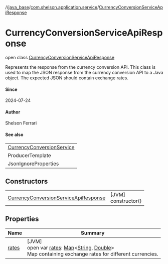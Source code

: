 //[java_base](../../../index.md)/[com.shelson.application.service](../index.md)/[CurrencyConversionServiceApiResponse](index.md)

# CurrencyConversionServiceApiResponse

open class [CurrencyConversionServiceApiResponse](index.md)

Represents the response from the currency conversion API. This class is used to map the JSON response from the currency conversion API to a Java object. The expected JSON should contain exchange rates.

#### Since

2024-07-24

#### Author

Shelson Ferrari

#### See also

| |
|---|
| [CurrencyConversionService](../-currency-conversion-service/index.md) |
| ProducerTemplate |
| JsonIgnoreProperties |

## Constructors

| | |
|---|---|
| [CurrencyConversionServiceApiResponse](-currency-conversion-service-api-response.md) | [JVM]<br>constructor() |

## Properties

| Name | Summary |
|---|---|
| [rates](rates.md) | [JVM]<br>open var [rates](rates.md): [Map](https://docs.oracle.com/javase/8/docs/api/java/util/Map.html)&lt;[String](https://docs.oracle.com/javase/8/docs/api/java/lang/String.html), [Double](https://docs.oracle.com/javase/8/docs/api/java/lang/Double.html)&gt;<br>Map containing exchange rates for different currencies. |
